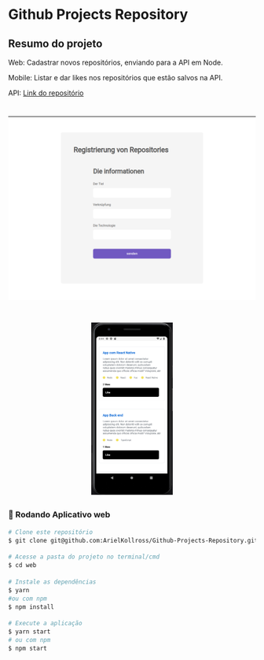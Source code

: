 # Github Projects Repository


## Resumo do projeto
<p>

  Web: Cadastrar novos repositórios, enviando para a API em Node.

  Mobile: Listar e dar likes nos repositórios que estão salvos na API.

  API: [Link do repositório](https://github.com/ArielKollross/Challenge-02-gostack-template-conceitos-nodejs)
</p>

<h1 align="center">
  <img alt="form web" title="#Tela de cadastro" src="./assets/web.png" />
</h1>

<h1 align="center">
  <img height="350"
  alt="app mobile" title="#Listagem de repositórios" src="./assets/mobile.png" />
</h1>

### 🎲 Rodando Aplicativo web

```bash
# Clone este repositório
$ git clone git@github.com:ArielKollross/Github-Projects-Repository.git

# Acesse a pasta do projeto no terminal/cmd
$ cd web

# Instale as dependências
$ yarn
#ou com npm
$ npm install

# Execute a aplicação 
$ yarn start
# ou com npm
$ npm start
```